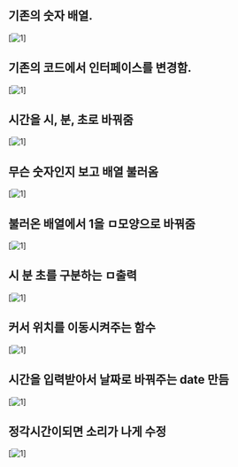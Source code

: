 ## 기존의 숫자 배열.
[![1](./img/1.PNG)]

## 기존의 코드에서 인터페이스를 변경함.
[![1](./img/2.PNG)]

## 시간을 시, 분, 초로 바꿔줌
[![1](./img/3.PNG)]

## 무슨 숫자인지 보고 배열 불러옴
[![1](./img/4.PNG)]

## 불러온 배열에서 1을 ㅁ모양으로 바꿔줌
[![1](./img/5.PNG)]

## 시 분 초를 구분하는 ㅁ출력
[![1](./img/6.PNG)]

## 커서 위치를 이동시켜주는 함수
[![1](./img/7.PNG)]

## 시간을 입력받아서 날짜로 바꿔주는 date 만듬
[![1](./img/8.PNG)]

## 정각시간이되면 소리가 나게 수정
[![1](./img/9.PNG)]
